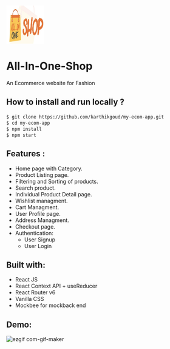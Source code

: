   <img src="public/images/allinone-logo-crop.jpeg" height="100" width="100" alt="logo"/>

# All-In-One-Shop

An Ecommerce website for Fashion

## **How to install and run locally ?**

```
$ git clone https://github.com/karthikgoud/my-ecom-app.git
$ cd my-ecom-app
$ npm install
$ npm start
```

## **Features :**

- Home page with Category.
- Product Listing page.
- Filtering and Sorting of products.
- Search product.
- Individual Product Detail page.
- Wishlist managment.
- Cart Managment.
- User Profile page.
- Address Managment.
- Checkout page.
- Authentication:
  - User Signup
  - User Login

## **Built with:**

- React JS
- React Context API + useReducer
- React Router v6
- Vanilla CSS
- Mockbee for mockback end

## **Demo:**

![ezgif com-gif-maker](https://user-images.githubusercontent.com/58260342/161412291-aec62d98-98bd-4902-8109-1069406702b4.gif)
